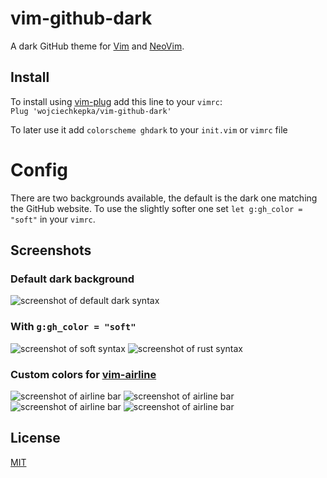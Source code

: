 # vim-github-dark

A dark GitHub theme for [Vim](https://www.vim.org/) and [NeoVim](https://neovim.io/).

## Install
To install using [vim-plug](https://github.com/junegunn/vim-plug) add this line to your `vimrc`:  
`Plug 'wojciechkepka/vim-github-dark'`

To later use it add `colorscheme ghdark` to your `init.vim` or `vimrc` file

# Config

There are two backgrounds available, the default is the dark one matching the GitHub website. To use the slightly softer one set `let g:gh_color = "soft"` in your `vimrc`.

## Screenshots
### Default dark background
![screenshot of default dark syntax](https://raw.githubusercontent.com/wojciechkepka/vim-github-dark/master/screen.png)
### With `g:gh_color = "soft"`
![screenshot of soft syntax](https://raw.githubusercontent.com/wojciechkepka/vim-github-dark/master/screen-soft.png)
![screenshot of rust syntax](https://raw.githubusercontent.com/wojciechkepka/vim-github-dark/master/screen1.png)
### Custom colors for [vim-airline](https://github.com/vim-airline/vim-airline)
![screenshot of airline bar](https://raw.githubusercontent.com/wojciechkepka/vim-github-dark/master/airline1.png)
![screenshot of airline bar](https://raw.githubusercontent.com/wojciechkepka/vim-github-dark/master/airline2.png)
![screenshot of airline bar](https://raw.githubusercontent.com/wojciechkepka/vim-github-dark/master/airline3.png)
![screenshot of airline bar](https://raw.githubusercontent.com/wojciechkepka/vim-github-dark/master/airline4.png)

## License
[MIT](https://raw.githubusercontent.com/wojciechkepka/pkger/master/LICENSE)
